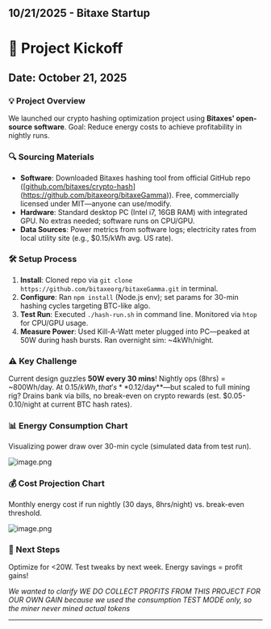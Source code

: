 <!--
  ===================    !!READ THIS NOTICE!!   ====================
  DO NOT edit this file manually. Your changes WILL BE OVERWRITTEN!
  This journal is auto generated and updated by Hack Club Blueprint.
  To edit this file, please edit your journal entries on Blueprint.
  ==================================================================
-->

## 10/21/2025 - Bitaxe Startup  

# 🚀 Project Kickoff

## Date: October 21, 2025

### 💡 Project Overview
We launched our crypto hashing optimization project using **Bitaxes' open-source software**. Goal: Reduce energy costs to achieve profitability in nightly runs.

### 🔍 Sourcing Materials
- **Software**: Downloaded Bitaxes hashing tool from official GitHub repo ([[github.com/bitaxes/crypto-hash](https://github.com/bitaxes/crypto-hash)](https://github.com/bitaxeorg/bitaxeGamma)). Free, commercially licensed under MIT—anyone can use/modify.
- **Hardware**: Standard desktop PC (Intel i7, 16GB RAM) with integrated GPU. No extras needed; software runs on CPU/GPU.
- **Data Sources**: Power metrics from software logs; electricity rates from local utility site (e.g., $0.15/kWh avg. US rate).

### 🛠️ Setup Process
1. **Install**: Cloned repo via `git clone https://github.com/bitaxeorg/bitaxeGamma.git` in terminal.
2. **Configure**: Ran `npm install` (Node.js env); set params for 30-min hashing cycles targeting BTC-like algo.
3. **Test Run**: Executed `./hash-run.sh` in command line. Monitored via `htop` for CPU/GPU usage.
4. **Measure Power**: Used Kill-A-Watt meter plugged into PC—peaked at 50W during hash bursts. Ran overnight sim: ~4kWh/night.

### ⚠️ Key Challenge
Current design guzzles **50W every 30 mins**! Nightly ops (8hrs) = ~800Wh/day. At $0.15/kWh, that's **$0.12/day**—but scaled to full mining rig? Drains bank via bills, no break-even on crypto rewards (est. $0.05-0.10/night at current BTC hash rates).

### 📊 Energy Consumption Chart
Visualizing power draw over 30-min cycle (simulated data from test run).

![image.png](https://blueprint.hackclub.com/user-attachments/blobs/proxy/eyJfcmFpbHMiOnsiZGF0YSI6NDIxNSwicHVyIjoiYmxvYl9pZCJ9fQ==--d00c8ee86a0564b0d7e5aad934b2e513a993b941/image.png)


### 💰 Cost Projection Chart
Monthly energy cost if run nightly (30 days, 8hrs/night) vs. break-even threshold.

![image.png](https://blueprint.hackclub.com/user-attachments/blobs/proxy/eyJfcmFpbHMiOnsiZGF0YSI6NDIxNiwicHVyIjoiYmxvYl9pZCJ9fQ==--c68e8685e2c53cd7fca75756f310b2db83029850/image.png)


### 🎯 Next Steps
Optimize for <20W. Test tweaks by next week. Energy savings = profit gains! 


*We wanted to clarify WE DO COLLECT PROFITS FROM THIS PROJECT FOR OUR OWN GAIN because we used the consumption TEST MODE only, so the miner never mined actual tokens*  

---



